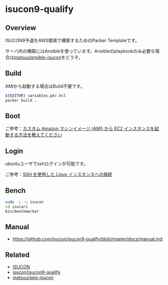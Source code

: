 # isucon9-qualify

## Overview

ISUCON9予選をAWS環境で構築するためのPacker Templateです。


サーバ内の構築にはAnsibleを使っています。Ansibleのplaybookのみ必要な場合は[matsuu/ansible-isucon](https://github.com/matsuu/ansible-isucon)をどうぞ。

## Build

AMIから起動する場合はBuild不要です。

```sh
${EDITOR} variables.pkr.hcl
packer build .
```

## Boot

ご参考：[カスタム Amazon マシンイメージ (AMI) から EC2 インスタンスを起動する方法を教えてください](https://aws.amazon.com/jp/premiumsupport/knowledge-center/launch-instance-custom-ami/)

## Login

ubuntuユーザでsshログインが可能です。

ご参考：[SSH を使用した Linux インスタンスへの接続](https://docs.aws.amazon.com/ja_jp/AWSEC2/latest/UserGuide/AccessingInstancesLinux.html)

## Bench

```sh
sudo -i -u isucon
cd isucari
bin/benchmarker
```

## Manual

* https://github.com/isucon/isucon9-qualify/blob/master/docs/manual.md

## Related

* [ISUCON](https://isucon.net/)
* [isucon/isucon9-qualify](https://github.com/isucon/isucon9-qualify)
* [matsuu/aws-isucon](https://github.com/matsuu/aws-isucon)
